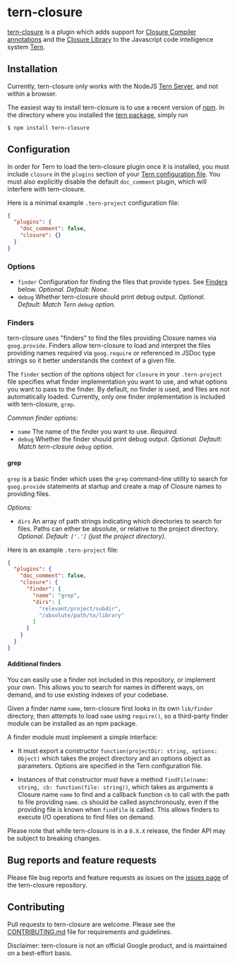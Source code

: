 # tern-closure

[tern-closure][tern-closure] is a plugin which adds support for [Closure
Compiler annotations][compiler] and the [Closure Library][library] to the
Javascript code intelligence system [Tern][tern].

## Installation

Currently, tern-closure only works with the NodeJS [Tern Server][tern-server],
and not within a browser.

The easiest way to install tern-closure is to use a recent version of
[npm][npm]. In the directory where you installed the [tern package][tern-npm],
simply run

```
$ npm install tern-closure
```

<!-- TODO: Mention global installation once supported. -->
<!-- TODO: Rundown of setup with common plugins. -->

## Configuration

In order for Tern to load the tern-closure plugin once it is installed, you must
include `closure` in the `plugins` section of your [Tern configuration
file][tern-config]. You must also explicitly disable the default `doc_comment`
plugin, which will interfere with tern-closure.

Here is a minimal example `.tern-project` configuration file:

```json
{
  "plugins": {
    "doc_comment": false,
    "closure": {}
  }
}
```

### Options
 * `finder` Configuration for finding the files that provide types. See
   [Finders][finders] below. *Optional. Default: None.*
 * `debug` Whether tern-closure should print debug output. *Optional. Default:
   Match Tern `debug` option.*

### Finders

tern-closure uses "finders" to find the files providing Closure names via
`goog.provide`. Finders allow tern-closure to load and interpret the files
providing names required via `goog.require` or referenced in JSDoc type strings
so it better understands the context of a given file.

The `finder` section of the options object for `closure` in your `.tern-project`
file specifies what finder implementation you want to use, and what options you
want to pass to the finder. By default, no finder is used, and files are not
automatically loaded. Currently, only one finder implementation is included with
tern-closure, `grep`.

*Common finder options:*
 * `name` The name of the finder you want to use. *Required.*
 * `debug` Whether the finder should print debug output. *Optional. Default:
   Match tern-closure `debug` option.*

#### grep

`grep` is a basic finder which uses the `grep` command-line utility to search
for `goog.provide` statements at startup and create a map of Closure names to
providing files.

*Options:*

 * `dirs` An array of path strings indicating which directories to search for
   files. Paths can either be absolute, or relative to the project directory.
   *Optional. Default: `['.']` (just the project directory).*

Here is an example `.tern-project` file:

```json
{
  "plugins": {
    "doc_comment": false,
    "closure": {
      "finder": {
        "name": "grep",
        "dirs": [
          "relevant/project/subdir",
          "/absolute/path/to/library"
        ]
      }
    }
  }
}
```

#### Additional finders

You can easily use a finder not included in this repository, or implement your
own. This allows you to search for names in different ways, on demand, and to
use existing indexes of your codebase.

Given a finder name `name`, tern-closure first looks in its own `lib/finder`
directory, then attempts to load `name` using `require()`, so a third-party
finder module can be installed as an npm package.

A finder module must implement a simple interface:

 * It must export a constructor `function(projectDir: string, options: Object)`
   which takes the project directory and an options object as parameters.
   Options are specified in the Tern configuration file.
 
 * Instances of that constructor must have a method `findFile(name: string, cb:
   function(file: string))`, which takes as arguments a Closure name `name` to
   find and a callback function `cb` to call with the path to file providing
   `name`. `cb` should be called asynchronously, even if the providing file is
   known when `findFile` is called. This allows finders to execute I/O
   operations to find files on demand.

Please note that while tern-closure is in a `0.X.X` release, the finder API may
be subject to breaking changes.

## Bug reports and feature requests

Please file bug reports and feature requests as issues on the [issues
page][tern-closure-issues] of the tern-closure repository.

## Contributing

Pull requests to tern-closure are welcome. Please see the
[CONTRIBUTING.md][contributing] file for requirements and guidelines.

Disclaimer: tern-closure is not an official Google product, and is maintained on
a best-effort basis.

[tern-closure]: https://github.com/google/tern-closure
[tern-closure-issues]: https://github.com/google/tern-closure/issues
[tern]: http://ternjs.net
[tern-server]: http://ternjs.net/doc/manual.html#server
[compiler]: https://developers.google.com/closure/compiler/docs/js-for-compiler
[library]: https://developers.google.com/closure/library/
[npm]: https://www.npmjs.org/
[tern-npm]: https://www.npmjs.org/package/tern
[tern-config]: http://ternjs.net/doc/manual.html#configuration
[finders]: https://github.com/google/tern-closure#finders
[contributing]: https://github.com/google/tern-closure/blob/master/CONTRIBUTING.md
